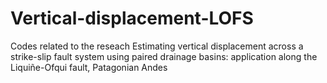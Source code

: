 # Vertical-displacement-LOFS
Codes related to the reseach Estimating vertical displacement across a strike-slip fault system using paired drainage basins: application along the Liquiñe-Ofqui fault, Patagonian Andes
